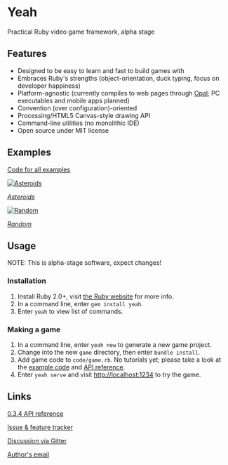 # Yeah

Practical Ruby video game framework, alpha stage


## Features

* Designed to be easy to learn and fast to build games with
* Embraces Ruby's strengths (object-orientation, duck typing, focus on developer happiness)
* Platform-agnostic (currently compiles to web pages through [Opal](http://opalrb.org); PC executables and mobile apps planned)
* Convention (over configuration)-oriented
* Processing/HTML5 Canvas-style drawing API
* Command-line utilities (no monolithic IDE)
* Open source under MIT license


## Examples

[Code for all examples](https://github.com/yeahrb/examples)

[![Asteroids](https://cdn.mediacru.sh/IkYZP46TmCsd.png)](https://yeahrb.github.io/examples/asteroids/runner.html)

[*Asteroids*](https://yeahrb.github.io/examples/asteroids/runner.html)

[![Random](https://cdn.mediacru.sh/KW9M6TndLry0.png)](https://yeahrb.github.io/examples/random/runner.html)

[*Random*](https://yeahrb.github.io/examples/random/runner.html)


## Usage

NOTE: This is alpha-stage software, expect changes!

### Installation

1. Install Ruby 2.0+, visit [the Ruby website](http://ruby-lang.org/) for more info.
2. In a command line, enter `gem install yeah`.
3. Enter `yeah` to view list of commands.

### Making a game

1. In a command line, enter `yeah new` to generate a new game project.
2. Change into the new `game` directory, then enter `bundle install`.
3. Add game code to `code/game.rb`. No tutorials yet; please take a look at the [example code](https://github.com/yeahrb/examples) and [API reference](http://rdoc.info/github/yeahrb/yeah/85e75c5/frames).
4. Enter `yeah serve` and visit [http://localhost:1234](http://localhost:1234) to try the game.


## Links

[0.3.4 API reference](http://rdoc.info/github/yeahrb/yeah/85e75c5/frames)

[Issue & feature tracker](https://github.com/yeahrb/yeah/issues)

[Discussion via Gitter](https://gitter.im/yeahrb/yeah)

[Author's email](mailto:skoofoo@gmail.com)
